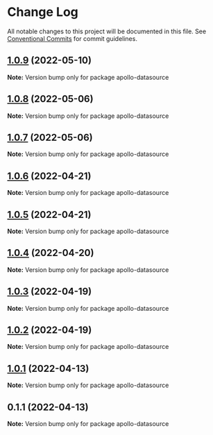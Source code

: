 # Change Log

All notable changes to this project will be documented in this file.
See [Conventional Commits](https://conventionalcommits.org) for commit guidelines.

## [1.0.9](https://github.com/lkrzyzanek/graphql-pagination/compare/apollo-datasource@1.0.8...apollo-datasource@1.0.9) (2022-05-10)

**Note:** Version bump only for package apollo-datasource





## [1.0.8](https://github.com/lkrzyzanek/graphql-pagination/compare/apollo-datasource@1.0.7...apollo-datasource@1.0.8) (2022-05-06)

**Note:** Version bump only for package apollo-datasource





## [1.0.7](https://github.com/lkrzyzanek/graphql-pagination/compare/apollo-datasource@1.0.6...apollo-datasource@1.0.7) (2022-05-06)

**Note:** Version bump only for package apollo-datasource





## [1.0.6](https://github.com/lkrzyzanek/graphql-pagination/compare/apollo-datasource@1.0.5...apollo-datasource@1.0.6) (2022-04-21)

**Note:** Version bump only for package apollo-datasource





## [1.0.5](https://github.com/lkrzyzanek/graphql-pagination/compare/apollo-datasource@1.0.4...apollo-datasource@1.0.5) (2022-04-21)

**Note:** Version bump only for package apollo-datasource





## [1.0.4](https://github.com/lkrzyzanek/graphql-pagination/compare/apollo-datasource@1.0.3...apollo-datasource@1.0.4) (2022-04-20)

**Note:** Version bump only for package apollo-datasource





## [1.0.3](https://github.com/lkrzyzanek/graphql-pagination/compare/apollo-datasource@1.0.2...apollo-datasource@1.0.3) (2022-04-19)

**Note:** Version bump only for package apollo-datasource





## [1.0.2](https://github.com/lkrzyzanek/graphql-pagination/compare/apollo-datasource@1.0.1...apollo-datasource@1.0.2) (2022-04-19)

**Note:** Version bump only for package apollo-datasource





## [1.0.1](https://github.com/lkrzyzanek/graphql-pagination/compare/apollo-datasource@1.0.0...apollo-datasource@1.0.1) (2022-04-13)

**Note:** Version bump only for package apollo-datasource





## 0.1.1 (2022-04-13)

**Note:** Version bump only for package apollo-datasource
